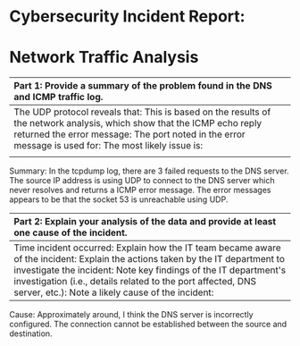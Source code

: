 # Cybersecurity Incident Report:

# Network Traffic Analysis

| Part 1: Provide a summary of the problem found in the DNS and ICMP traffic log.                                                                                                                                                 |     |
| :------------------------------------------------------------------------------------------------------------------------------------------------------------------------------------------------------------------------------ | --- |
| The UDP protocol reveals that: This is based on the results of the network analysis, which show that the ICMP echo reply returned the error message: The port noted in the error message is used for: The most likely issue is: |     |
|                                                                                                                                                                                                                                 |     |

Summary: In the tcpdump log, there are 3 failed requests to the DNS server. The source IP address is using UDP to connect to the DNS server which never resolves and returns a ICMP error message. The error messages appears to be that the socket 53 is unreachable using UDP.

| Part 2: Explain your analysis of the data and provide at least one cause of the incident.                                                                                                                                                                                                                             |
| :-------------------------------------------------------------------------------------------------------------------------------------------------------------------------------------------------------------------------------------------------------------------------------------------------------------------- |
| Time incident occurred: Explain how the IT team became aware of the incident: Explain the actions taken by the IT department to investigate the incident: Note key findings of the IT department's investigation (i.e., details related to the port affected, DNS server, etc.): Note a likely cause of the incident: |

Cause: Approximately around, I think the DNS server is incorrectly configured. The connection cannot be established between the source and destination.

